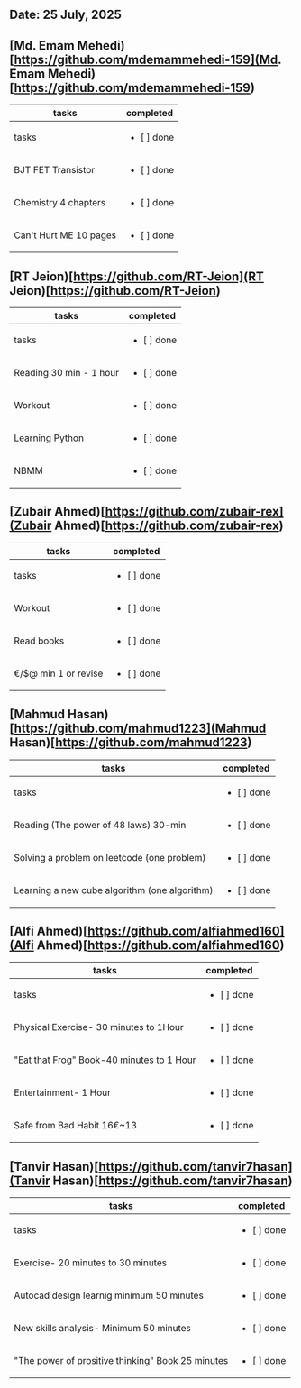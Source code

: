 ## Date: 25 July, 2025


## [Md. Emam Mehedi)[https://github.com/mdemammehedi-159](Md. Emam Mehedi)[https://github.com/mdemammehedi-159)
|tasks|completed|
|-------|-----|
|tasks                  | <ul><li>[ ] done</li></ul>|
|BJT FET Transistor     | <ul><li>[ ] done</li></ul>|
|Chemistry 4 chapters   | <ul><li>[ ] done</li></ul>|
|Can't Hurt ME 10 pages | <ul><li>[ ] done</li></ul>|
## [RT Jeion)[https://github.com/RT-Jeion](RT Jeion)[https://github.com/RT-Jeion)
|tasks|completed|
|-------|-----|
|tasks                   | <ul><li>[ ] done</li></ul>|
|Reading 30 min - 1 hour | <ul><li>[ ] done</li></ul>|
|Workout                 | <ul><li>[ ] done</li></ul>|
|Learning Python         | <ul><li>[ ] done</li></ul>|
|NBMM                    | <ul><li>[ ] done</li></ul>|
## [Zubair Ahmed)[https://github.com/zubair-rex](Zubair Ahmed)[https://github.com/zubair-rex)
|tasks|completed|
|-------|-----|
|tasks                | <ul><li>[ ] done</li></ul>|
|Workout              | <ul><li>[ ] done</li></ul>|
|Read books           | <ul><li>[ ] done</li></ul>|
|€/$@ min 1 or revise | <ul><li>[ ] done</li></ul>|
## [Mahmud Hasan)[https://github.com/mahmud1223](Mahmud Hasan)[https://github.com/mahmud1223)
|tasks|completed|
|-------|-----|
|tasks                                         | <ul><li>[ ] done</li></ul>|
|Reading (The power of 48 laws) 30-min         | <ul><li>[ ] done</li></ul>|
|Solving a problem on leetcode (one problem)   | <ul><li>[ ] done</li></ul>|
|Learning a new cube algorithm (one algorithm) | <ul><li>[ ] done</li></ul>|
## [Alfi Ahmed)[https://github.com/alfiahmed160](Alfi Ahmed)[https://github.com/alfiahmed160)
|tasks|completed|
|-------|-----|
|tasks                                     | <ul><li>[ ] done</li></ul>|
|Physical Exercise- 30 minutes to 1Hour    | <ul><li>[ ] done</li></ul>|
|"Eat that Frog" Book-40 minutes to 1 Hour | <ul><li>[ ] done</li></ul>|
|Entertainment- 1 Hour                     | <ul><li>[ ] done</li></ul>|
|Safe from Bad Habit 16€~13                | <ul><li>[ ] done</li></ul>|
## [Tanvir Hasan)[https://github.com/tanvir7hasan](Tanvir Hasan)[https://github.com/tanvir7hasan)
|tasks|completed|
|-------|-----|
|tasks                                             | <ul><li>[ ] done</li></ul>|
|Exercise- 20 minutes to 30 minutes                | <ul><li>[ ] done</li></ul>|
|Autocad design learnig minimum 50 minutes         | <ul><li>[ ] done</li></ul>|
|New skills analysis- Minimum 50 minutes           | <ul><li>[ ] done</li></ul>|
|"The power of prositive thinking" Book 25 minutes | <ul><li>[ ] done</li></ul>|
